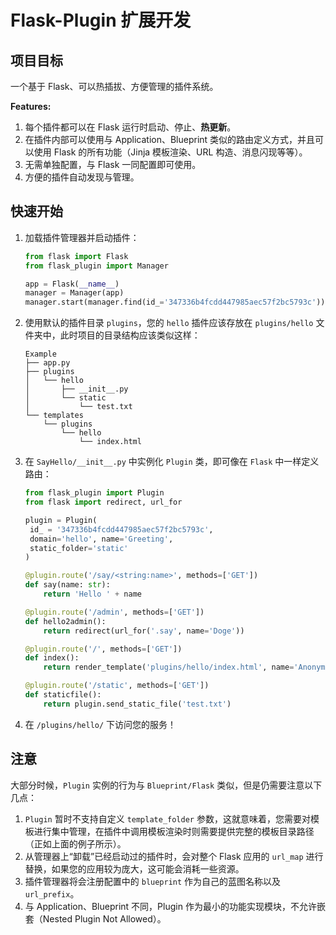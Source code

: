 # Flask-Plugin 扩展开发

## 项目目标

一个基于 Flask、可以热插拔、方便管理的插件系统。

**Features:**

1. 每个插件都可以在 Flask 运行时启动、停止、**热更新**。
2. 在插件内部可以使用与 Application、Blueprint 类似的路由定义方式，并且可以使用 Flask 的所有功能（Jinja 模板渲染、URL 构造、消息闪现等等）。
4. 无需单独配置，与 Flask 一同配置即可使用。
5. 方便的插件自动发现与管理。

## 快速开始

1. 加载插件管理器并启动插件：

   ```python
   from flask import Flask
   from flask_plugin import Manager
   
   app = Flask(__name__)
   manager = Manager(app)
   manager.start(manager.find(id_='347336b4fcdd447985aec57f2bc5793c'))
   ```

2. 使用默认的插件目录 `plugins`，您的 `hello` 插件应该存放在 `plugins/hello` 文件夹中，此时项目的目录结构应该类似这样：

   ```
   Example
   ├── app.py
   ├── plugins
   │   └── hello
   │       ├── __init__.py
   │       └── static
   │           └── test.txt
   └── templates
       └── plugins
           └── hello
               └── index.html
   ```

3. 在 `SayHello/__init__.py` 中实例化 `Plugin` 类，即可像在 `Flask` 中一样定义路由：

   ```python
   from flask_plugin import Plugin
   from flask import redirect, url_for
   
   plugin = Plugin(
    id_ = '347336b4fcdd447985aec57f2bc5793c', 
    domain='hello', name='Greeting',
    static_folder='static'
   )
   
   @plugin.route('/say/<string:name>', methods=['GET'])
   def say(name: str):
       return 'Hello ' + name
   
   @plugin.route('/admin', methods=['GET'])
   def hello2admin():
       return redirect(url_for('.say', name='Doge'))
   
   @plugin.route('/', methods=['GET'])
   def index():
       return render_template('plugins/hello/index.html', name='Anonymous')
   
   @plugin.route('/static', methods=['GET'])
   def staticfile():
       return plugin.send_static_file('test.txt')
   ```

4. 在 `/plugins/hello/` 下访问您的服务！

## 注意

大部分时候，`Plugin` 实例的行为与 `Blueprint/Flask` 类似，但是仍需要注意以下几点：

1. `Plugin` 暂时不支持自定义 `template_folder` 参数，这就意味着，您需要对模板进行集中管理，在插件中调用模板渲染时则需要提供完整的模板目录路径（正如上面的例子所示）。
2. 从管理器上“卸载”已经启动过的插件时，会对整个 Flask 应用的 `url_map` 进行替换，如果您的应用较为庞大，这可能会消耗一些资源。
2. 插件管理器将会注册配置中的 `blueprint` 作为自己的蓝图名称以及 `url_prefix`。
2. 与 Application、Blueprint 不同，Plugin 作为最小的功能实现模块，不允许嵌套（Nested Plugin Not Allowed）。
